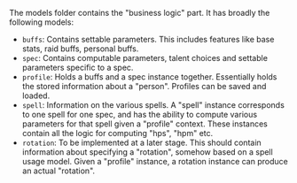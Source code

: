 The models folder contains the "business logic" part. It has broadly the following models:

- `buffs`: Contains settable parameters. This includes features like base stats, raid buffs, personal buffs.
- `spec`: Contains computable parameters, talent choices and settable parameters specific to a spec.
- `profile`: Holds a buffs and a spec instance together. Essentially holds the stored information about a "person". Profiles can be saved and loaded.
- `spell`: Information on the various spells. A "spell" instance corresponds to one spell for one spec, and has the ability to compute various parameters for that spell given a "profile" context. These instances contain all the logic for computing "hps", "hpm" etc.
- `rotation`: To be implemented at a later stage. This should contain information about specifying a "rotation", somehow based on a spell usage model. Given a "profile" instance, a rotation instance can produce an actual "rotation".
